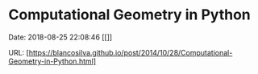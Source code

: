 # Computational Geometry in Python

Date: 2018-08-25 22:08:46
[[]]

URL: [https://blancosilva.github.io/post/2014/10/28/Computational-Geometry-in-Python.html]

